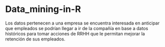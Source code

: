 # Data_mining-in-R
Los datos pertenecen a una empresa se encuentra interesada en anticipar que empleados se podrían llegar a ir de la compañía en base a datos históricos para tomar acciones de RRHH que le permitan mejorar la retención de sus empleados.
